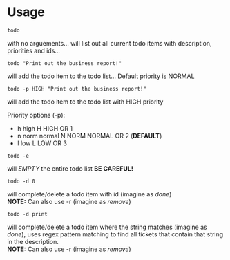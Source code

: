 # Usage

```
todo 
```
with no arguements... will list out all current todo items with description, priorities and ids...

```
todo "Print out the business report!"
```
will add the todo item to the todo list...
Default priority is NORMAL

```
todo -p HIGH "Print out the business report!"
```
will add the todo item to the todo list with HIGH priority

Priority options (-p):
- h high H HIGH OR 1
- n norm normal N NORM NORMAL OR 2 (**DEFAULT**)
- l low L LOW OR 3

```
todo -e
```
will *EMPTY* the entire todo list **BE CAREFUL!**

```
todo -d 0
```
will complete/delete a todo item with id (imagine as *done*)
<br/>**NOTE:** Can also use -r (imagine as *remove*)

```
todo -d print
```
will complete/delete a todo item where the string matches (imagine as *done*), uses regex pattern matching to find all tickets that contain that string in the description.
<br/>**NOTE:** Can also use -r (imagine as *remove*)